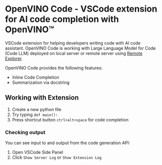 # OpenVINO Code - VSCode extension for AI code completion with OpenVINO™

VSCode extension for helping developers writing code with AI code assistant. 
OpenVINO Code is working with Large Language Model for Code (Code LLM) deployed on local server 
or remote server using [Remote Explorer](https://marketplace.visualstudio.com/items?itemName=ms-vscode.remote-explorer).

OpenVINO Code provides the following features:
- Inline Code Completion
- Summarization via docstring


## Working with Extension

1. Create a new python file
2. Try typing `def main():`
3. Press shortcut button `ctrl+alt+space` for code completion

### Checking output

You can see input to and output from the code generation API:

1. Open VSCode Side Panel
2. Click `Show Server Log` or `Show Extension Log`
